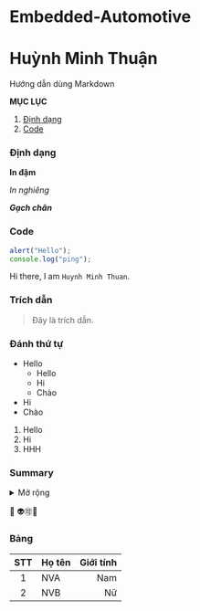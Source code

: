 # Embedded-Automotive
# Huỳnh Minh Thuận
 Hướng dẫn dùng Markdown

**MỤC LỤC**

1. [Định dạng](https://github.com/TienNHM/TienNHM/blob/master/images/README.md#%C4%91%E1%BB%8Bnh-d%E1%BA%A1ng)
2. [Code](https://github.com/TienNHM/TienNHM/blob/master/images/README.md#code)

### Định dạng

**In đậm**

_In nghiêng_

_**Gạch chân**_

### Code

```js
alert("Hello");
console.log("ping");
```

Hi there, I am `Huynh Minh Thuan`.

### Trích dẫn

> Đây là trích dẫn.

### Đánh thứ tự

- Hello
  - Hello
  - Hi
  - Chào
- Hi
- Chào

1. Hello
2. Hi
3. HHH

### Summary

<details>
  <summary>Mở rộng</summary>
  
    [![Meme](https://thosuaxe.info/wp-content/uploads/2021/03/M%E1%BB%99t-trong-nh%E1%BB%AFng-Memes-kinh-%C4%91i%E1%BB%83n-nh%E1%BA%A5t-tr%C3%AAn-internet.jpg)](https://www.facebook.com/)
  
  <p align="center">
    <img src="https://thosuaxe.info/wp-content/uploads/2021/03/M%E1%BB%99t-trong-nh%E1%BB%AFng-Memes-kinh-%C4%91i%E1%BB%83n-nh%E1%BA%A5t-tr%C3%AAn-internet.jpg" 
         width="100px"/>
  </p>
  
  <details>
  <summary>Mở rộng</summary>
  
  [![Meme](https://thosuaxe.info/wp-content/uploads/2021/03/M%E1%BB%99t-trong-nh%E1%BB%AFng-Memes-kinh-%C4%91i%E1%BB%83n-nh%E1%BA%A5t-tr%C3%AAn-internet.jpg)](https://www.facebook.com/)

<p align="center">
  <img src="https://thosuaxe.info/wp-content/uploads/2021/03/M%E1%BB%99t-trong-nh%E1%BB%AFng-Memes-kinh-%C4%91i%E1%BB%83n-nh%E1%BA%A5t-tr%C3%AAn-internet.jpg" 
       width="100px"/>
</p>
</details>
  
</details>


:100: 👽🉑🌟

### Bảng

| STT | Họ tên | Giới tính |
| :---: | --- | ---: |
| 1 | NVA | Nam |
| 2 | NVB | Nữ |

